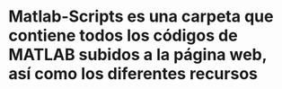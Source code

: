# Matlab-Scripts es una carpeta que contiene todos los códigos de MATLAB subidos a la página web, así como los diferentes recursos 
